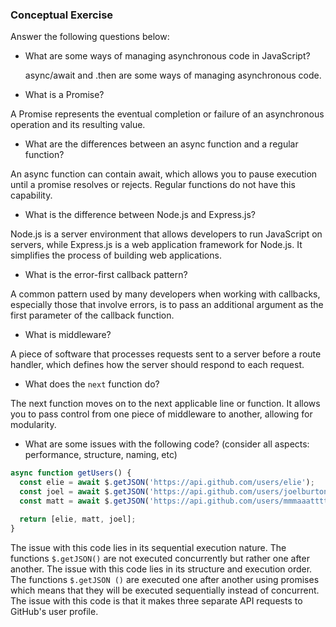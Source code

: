 ### Conceptual Exercise

Answer the following questions below:

- What are some ways of managing asynchronous code in JavaScript?

  async/await and .then are some ways of managing asynchronous code.

- What is a Promise?

A Promise represents the eventual completion or failure of an asynchronous operation and its resulting value. 

- What are the differences between an async function and a regular function?

An async function can contain await, which allows you to pause execution until a promise resolves or rejects. Regular functions do not have this capability.

- What is the difference between Node.js and Express.js?

Node.js is a server environment that allows developers to run JavaScript on servers, while Express.js is a web application framework for Node.js. It simplifies the process of building web applications.

- What is the error-first callback pattern?

A common pattern used by many developers when working with callbacks, especially those that involve errors, is to pass an additional argument as the first parameter of the callback function. 

- What is middleware?

A piece of software that processes requests sent to a server before a route handler, which defines how the server should respond to each request.

- What does the `next` function do? 

The next function moves on to the next applicable line or function. It allows you to pass control from one piece of middleware to another, allowing for modularity.



- What are some issues with the following code? (consider all aspects: performance, structure, naming, etc)

```js
async function getUsers() {
  const elie = await $.getJSON('https://api.github.com/users/elie');
  const joel = await $.getJSON('https://api.github.com/users/joelburton');
  const matt = await $.getJSON('https://api.github.com/users/mmmaaatttttt');

  return [elie, matt, joel];
}
```

The issue with this code lies in its sequential execution nature. The functions `$.getJSON()` are not executed concurrently but rather one after another. 
The issue with this code lies in its structure and execution order. The functions `$.getJSON ()` are executed one after another using promises which means that they will be executed sequentially instead of concurrent.
The issue with this code is that it makes three separate API requests to GitHub's user profile. 